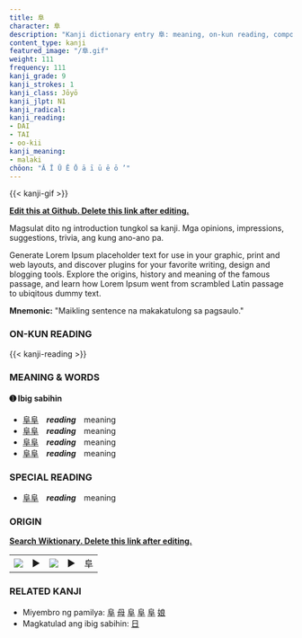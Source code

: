 ```yaml
---
title: 阜
character: 阜
description: "Kanji dictionary entry 阜: meaning, on-kun reading, compounds, origin, related kanji"
content_type: kanji
featured_image: "/阜.gif"
weight: 111
frequency: 111
kanji_grade: 9
kanji_strokes: 1
kanji_class: Jōyō
kanji_jlpt: N1
kanji_radical: 
kanji_reading: 
- DAI
- TAI
- oo-kii
kanji_meaning:
- malaki
chōon: "Ā Ī Ū Ē Ō ā ī ū ē ō ’"
---
```

[//]: # (Don't edit the line below. Kanji animated GIF code is automatically generated.)
{{< kanji-gif >}}

[//]: # (Edit below this line.)

**[Edit this at Github. Delete this link after editing.](https://github.com/tim0g/tim/tree/main/content/kanji/阜/index.md)**

Magsulat dito ng introduction tungkol sa kanji. Mga opinions, impressions, suggestions, trivia, ang kung ano-ano pa.

Generate Lorem Ipsum placeholder text for use in your graphic, print and web layouts, and discover plugins for your favorite writing, design and blogging tools. Explore the origins, history and meaning of the famous passage, and learn how Lorem Ipsum went from scrambled Latin passage to ubiqitous dummy text.
 
**Mnemonic:** "Maikling sentence na makakatulong sa pagsaulo."

### ON-KUN READING

[//]: # (Don't edit the line below. ON-KUN READING code is automatically generated.)
{{< kanji-reading >}}

### MEANING & WORDS

#### ➊ **Ibig sabihin**
  - [阜](../阜)[阜](../阜)　***reading***　meaning
  - [阜](../阜)[阜](../阜)　***reading***　meaning
  - [阜](../阜)[阜](../阜)　***reading***　meaning
  - [阜](../阜)[阜](../阜)　***reading***　meaning

### SPECIAL READING
  - [阜](../阜)[阜](../阜)　***reading***　meaning

### ORIGIN

**[Search Wiktionary. Delete this link after editing.](https://wiktionary.org/wiki/阜)**
<table class="kanji-table"><tr><td>
<img src="60px-阜-bronze.svg.png">
</td><td>▶</td><td>
<img src="60px-阜-oracle.svg.png">
</td><td>▶</td>
<td class="kanji-origin">阜</td>
</tr></table>

### RELATED KANJI
- Miyembro ng pamilya: [阜](../阜) [母](../母) [阜](../阜) [阜](../阜) [阜](../阜) [娘](../娘)
- Magkatulad ang ibig sabihin: [日](../日)
